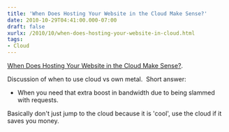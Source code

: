 ```yaml
---
title: 'When Does Hosting Your Website in the Cloud Make Sense?'
date: 2010-10-29T04:41:00.000-07:00
draft: false
xurlx: /2010/10/when-does-hosting-your-website-in-cloud.html
tags: 
- Cloud
---
```


[When Does Hosting Your Website in the Cloud Make Sense?](http://www.developertutorials.com/articles/web-hosting-articles/when-does-hosting-in-the-cloud-make-sense-3075/).  
  
Discussion of when to use cloud vs own metal.  Short answer:  

  
*   When you need that extra boost in bandwidth due to being slammed with requests.
  

  
Basically don't just jump to the cloud because it is 'cool', use the cloud if it saves you money.